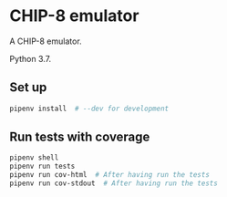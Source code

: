 # CHIP-8 emulator

A CHIP-8 emulator.

Python 3.7.

## Set up

```bash
pipenv install  # --dev for development
```

## Run tests with coverage

```bash
pipenv shell
pipenv run tests
pipenv run cov-html  # After having run the tests
pipenv run cov-stdout  # After having run the tests
```
